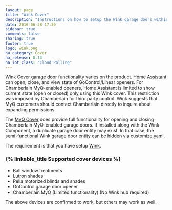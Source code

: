 ```yaml
---
layout: page
title: "Wink Cover"
description: "Instructions on how to setup the Wink garage doors within Home Assistant."
date: 2016-06-28 17:30
sidebar: true
comments: false
sharing: true
footer: true
logo: wink.png
ha_category: Cover
ha_release: 0.13
ha_iot_class: "Cloud Polling"
---
```


Wink Cover garage door functionality varies on the product.  Home Assistant can open, close, and view state of GoControl/Linear openers.  For Chamberlain MyQ-enabled openers, Home Assistant is limited to show current state (open or closed) only using this Wink cover.  This restriction was imposed by Chamberlain for third party control.  Wink suggests that MyQ customers should contact Chamberlain directly to inquire about expanding permissions.

The [MyQ Cover](/components/cover.myq/) does provide full functionality for opening and closing Chamberlain MyQ-enabled garage doors.  If installed along with the Wink Component, a duplicate garage door entity may exist.   In that case, the semi-functional Wink garage door entity can be hidden via customize.yaml.

The requirement is that you have setup [Wink](/components/wink/).


### {% linkable_title Supported cover devices %}

- Bali window treatments
- Lutron shades
- Pella motorized blinds and shades
- GoControl garage door opener
- Chamberlain MyQ (Limited functionality) (No Wink hub required)

<p class='note'>
The above devices are confirmed to work, but others may work as well.
</p>

